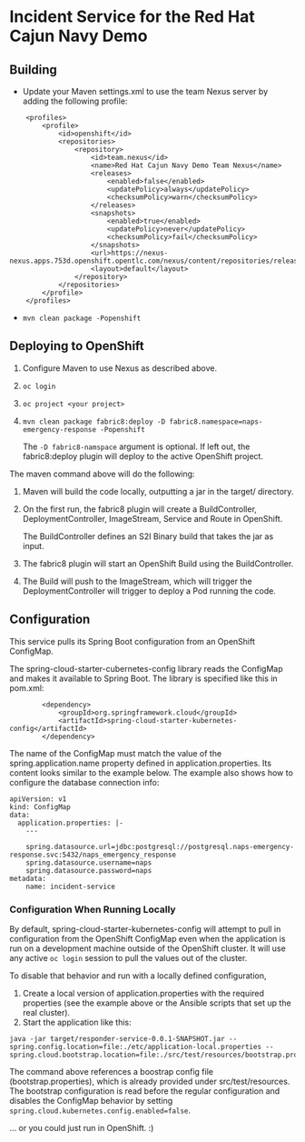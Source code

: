 # Incident Service for the Red Hat Cajun Navy Demo 

## Building
* Update your Maven settings.xml to use the team Nexus server by adding the following profile:
```
    <profiles>
        <profile>
            <id>openshift</id>
            <repositories>
                <repository>
                    <id>team.nexus</id>
                    <name>Red Hat Cajun Navy Demo Team Nexus</name>
                    <releases>
                        <enabled>false</enabled>
                        <updatePolicy>always</updatePolicy>
                        <checksumPolicy>warn</checksumPolicy>
                    </releases>
                    <snapshots>
                        <enabled>true</enabled>
                        <updatePolicy>never</updatePolicy>
                        <checksumPolicy>fail</checksumPolicy>
                    </snapshots>
                    <url>https://nexus-nexus.apps.753d.openshift.opentlc.com/nexus/content/repositories/releases/</url>
                    <layout>default</layout>
                </repository>
            </repositories>
        </profile>
    </profiles>
```
* `mvn clean package -Popenshift`

## Deploying to OpenShift
1. Configure Maven to use Nexus as described above.
2. `oc login`
3. `oc project <your project>`
4. `mvn clean package fabric8:deploy -D fabric8.namespace=naps-emergency-response -Popenshift`

   The `-D fabric8-namspace` argument is optional. If left out, the fabric8:deploy plugin will deploy to the active OpenShift project.

The maven command above will do the following:
1. Maven will build the code locally, outputting a jar in the target/ directory.
2. On the first run, the fabric8 plugin will create a BuildController, DeploymentController, ImageStream, Service and Route in OpenShift.

   The BuildController defines an S2I Binary build that takes the jar as input.
  
3. The fabric8 plugin will start an OpenShift Build using the BuildController. 
4. The Build will push to the ImageStream, which will trigger the DeploymentController will trigger to deploy a Pod running the code.

## Configuration

This service pulls its Spring Boot configuration from an OpenShift ConfigMap.

The spring-cloud-starter-cubernetes-config library reads the ConfigMap and makes it available to Spring Boot. The library is specified like this in pom.xml:
```
        <dependency>
            <groupId>org.springframework.cloud</groupId>
            <artifactId>spring-cloud-starter-kubernetes-config</artifactId>
        </dependency>
```

The name of the ConfigMap must match the value of the spring.application.name property defined in application.properties. Its content looks similar to the example below. The example also shows how to configure the database connection info:

```
apiVersion: v1
kind: ConfigMap
data:
  application.properties: |-
    ---

    spring.datasource.url=jdbc:postgresql://postgresql.naps-emergency-response.svc:5432/naps_emergency_response
    spring.datasource.username=naps
    spring.datasource.password=naps
metadata:
    name: incident-service
```

### Configuration When Running Locally

By default, spring-cloud-starter-kubernetes-config will attempt to pull in configuration from the OpenShift ConfigMap even when the 
application is run on a development machine outside of the OpenShift cluster. It will use any active `oc login` 
session to pull the values out of the cluster.

To disable that behavior and run with a locally defined configuration,
1. Create a local version of application.properties with the required properties (see the example above or the Ansible scripts that set up the real cluster).
2. Start the application like this:

```$xslt
java -jar target/responder-service-0.0.1-SNAPSHOT.jar --spring.config.location=file:./etc/application-local.properties --spring.cloud.bootstrap.location=file:./src/test/resources/bootstrap.properties
```

The command above references a boostrap config file (bootstrap.properties), which is already provided under src/test/resources. The bootstrap configuration is read before the regular configuration and disables the ConfigMap behavior by setting `spring.cloud.kubernetes.config.enabled=false`.

... or you could just run in OpenShift. :)
